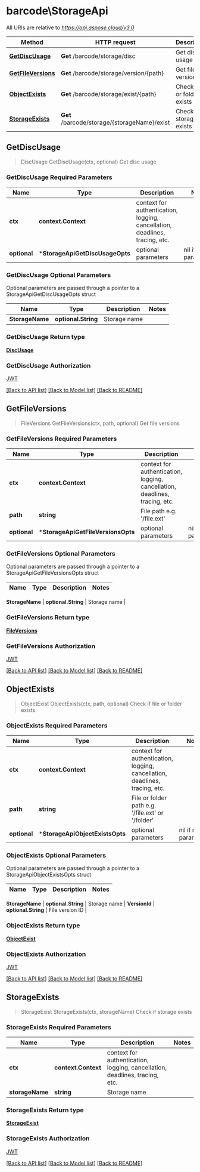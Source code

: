 # barcode\StorageApi

All URIs are relative to *<https://api.aspose.cloud/v3.0>*

Method | HTTP request | Description
------ | ------------ | -----------
[**GetDiscUsage**](StorageApi.md#GetDiscUsage) | **Get** /barcode/storage/disc | Get disc usage
[**GetFileVersions**](StorageApi.md#GetFileVersions) | **Get** /barcode/storage/version/{path} | Get file versions
[**ObjectExists**](StorageApi.md#ObjectExists) | **Get** /barcode/storage/exist/{path} | Check if file or folder exists
[**StorageExists**](StorageApi.md#StorageExists) | **Get** /barcode/storage/{storageName}/exist | Check if storage exists

## GetDiscUsage

> DiscUsage GetDiscUsage(ctx, optional)
Get disc usage

### GetDiscUsage Required Parameters

Name | Type | Description  | Notes
---- | ---- | ------------ | -----
 **ctx** | **context.Context** | context for authentication, logging, cancellation, deadlines, tracing, etc.
 **optional** | ***StorageApiGetDiscUsageOpts** | optional parameters | nil if no parameters

### GetDiscUsage Optional Parameters

Optional parameters are passed through a pointer to a StorageApiGetDiscUsageOpts struct

Name | Type | Description  | Notes
---- | ---- | ------------ | -----
 **StorageName** | **optional.String** | Storage name |

### GetDiscUsage Return type

[**DiscUsage**](DiscUsage.md)

### GetDiscUsage Authorization

[JWT](../README.md#JWT)

[[Back to API list]](../README.md#documentation-for-api-endpoints) [[Back to Model list]](../README.md#documentation-for-models) [[Back to README]](../README.md)

## GetFileVersions

> FileVersions GetFileVersions(ctx, path, optional)
Get file versions

### GetFileVersions Required Parameters

Name | Type | Description  | Notes
---- | ---- | ------------ | -----
 **ctx** | **context.Context** | context for authentication, logging, cancellation, deadlines, tracing, etc.
 **path** | **string** | File path e.g. &#39;/file.ext&#39; |
 **optional** | ***StorageApiGetFileVersionsOpts** | optional parameters | nil if no parameters

### GetFileVersions Optional Parameters

Optional parameters are passed through a pointer to a StorageApiGetFileVersionsOpts struct

Name | Type | Description  | Notes
---- | ---- | ------------ | -----

 **StorageName** | **optional.String** | Storage name |

### GetFileVersions Return type

[**FileVersions**](FileVersions.md)

### GetFileVersions Authorization

[JWT](../README.md#JWT)

[[Back to API list]](../README.md#documentation-for-api-endpoints) [[Back to Model list]](../README.md#documentation-for-models) [[Back to README]](../README.md)

## ObjectExists

> ObjectExist ObjectExists(ctx, path, optional)
Check if file or folder exists

### ObjectExists Required Parameters

Name | Type | Description  | Notes
---- | ---- | ------------ | -----
 **ctx** | **context.Context** | context for authentication, logging, cancellation, deadlines, tracing, etc.
 **path** | **string** | File or folder path e.g. &#39;/file.ext&#39; or &#39;/folder&#39; |
 **optional** | ***StorageApiObjectExistsOpts** | optional parameters | nil if no parameters

### ObjectExists Optional Parameters

Optional parameters are passed through a pointer to a StorageApiObjectExistsOpts struct

Name | Type | Description  | Notes
---- | ---- | ------------ | -----

 **StorageName** | **optional.String** | Storage name |
 **VersionId** | **optional.String** | File version ID |

### ObjectExists Return type

[**ObjectExist**](ObjectExist.md)

### ObjectExists Authorization

[JWT](../README.md#JWT)

[[Back to API list]](../README.md#documentation-for-api-endpoints) [[Back to Model list]](../README.md#documentation-for-models) [[Back to README]](../README.md)

## StorageExists

> StorageExist StorageExists(ctx, storageName)
Check if storage exists

### StorageExists Required Parameters

Name | Type | Description  | Notes
---- | ---- | ------------ | -----
 **ctx** | **context.Context** | context for authentication, logging, cancellation, deadlines, tracing, etc.
 **storageName** | **string** | Storage name |

### StorageExists Return type

[**StorageExist**](StorageExist.md)

### StorageExists Authorization

[JWT](../README.md#JWT)

[[Back to API list]](../README.md#documentation-for-api-endpoints) [[Back to Model list]](../README.md#documentation-for-models) [[Back to README]](../README.md)
